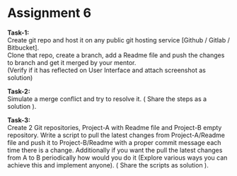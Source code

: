 # Assignment 6
<b>Task-1:</b><br>
Create git repo and host it on any public git hosting service [Github / Gitlab / Bitbucket].<br>
Clone that repo, create a branch, add a Readme file and push the changes to branch and get it merged by your mentor.<br>
(Verify if it has reflected on User Interface and attach screenshot as solution)

<b>Task-2:</b><br>
Simulate a merge conflict and try to resolve it. ( Share the steps as a solution ).

<b>Task-3:</b><br>
Create 2 Git repositories, Project-A with Readme file and Project-B empty repository. Write a script to pull the latest changes from Project-A/Readme file and push it to Project-B/Readme with a proper commit message each time there is a change.
Additionally if you want the pull the latest changes from A to B periodically how would you do it (Explore various ways you can achieve this and implement anyone).
( Share the scripts as solution ).
